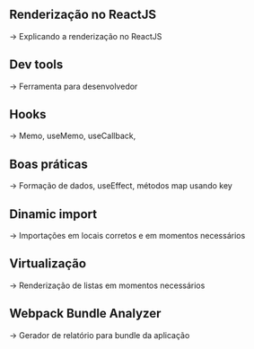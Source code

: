 ## Renderização no ReactJS

-> Explicando a renderização no ReactJS

## Dev tools

-> Ferramenta para desenvolvedor

## Hooks

-> Memo, useMemo, useCallback, 

## Boas práticas

-> Formação de dados, useEffect, métodos map usando key

## Dinamic import

-> Importações em locais corretos e em momentos necessários

## Virtualização

-> Renderização de listas em momentos necessários

## Webpack Bundle Analyzer

-> Gerador de relatório para bundle da aplicação 
 

